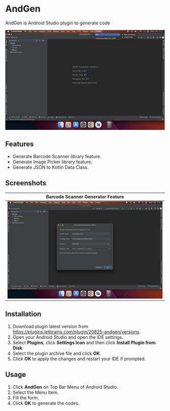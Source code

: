 # AndGen
AndGen is Android Studio plugin to generate code

![](https://github.com/sansets/andgen/blob/master/screenshots/Screenshot%202023-02-01%20at%2017.17.48.png)

## Features
- Generate Barcode Scanner library feature.
- Generate Image Picker library feature.
- Generate JSON to Kotlin Data Class.

## Screenshots
<table>
  <thead>
    <tr>
      <th>Barcode Scanner Generator Feature</th>
    </tr>
  </thead>
  <tbody>
    <td><img src="https://github.com/sansets/andgen/blob/master/screenshots/Screenshot%202023-02-01%20at%2017.20.18.png" /></td>
  </tbody>
</table>

## Installation
1. Download plugin latest version from https://plugins.jetbrains.com/plugin/20825-andgen/versions.
2. Open your Android Studio and open the IDE settings.
3. Select **Plugins**, click **Settings Icon** and then click **Install Plugin from Disk**.
4. Select the plugin archive file and click **OK**.
5. Click **OK** to apply the changes and restart your IDE if prompted.

## Usage
1. Click **AndGen** on Top Bar Menu of Android Studio.
2. Select the Menu Item.
3. Fill the form.
4. Click **OK** to generate the codes.
